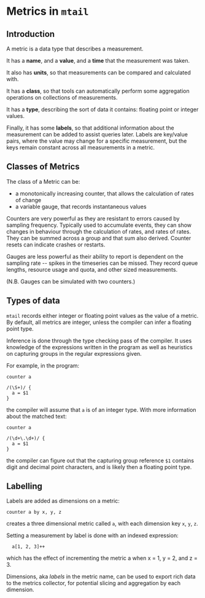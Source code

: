 # Metrics in `mtail`

## Introduction

A metric is a data type that describes a measurement.

It has a **name**, and a **value**, and a **time** that the measurement was taken.

It also has **units**, so that measurements can be compared and calculated with.

It has a **class**, so that tools can automatically perform some aggregation operations on collections of measurements.

It has a **type**, describing the sort of data it contains: floating point or integer values.

Finally, it has some **labels**, so that additional information about the measurement can be added to assist queries later.  Labels are key/value pairs, where the value may change for a specific measurement, but the keys remain constant across all measurements in a metric.

## Classes of Metrics

The class of a Metric can be:

  * a monotonically increasing counter, that allows the calculation of rates of change
  * a variable gauge, that records instantaneous values

Counters are very powerful as they are resistant to errors caused by sampling frequency.  Typically used to accumulate events, they can show changes in behaviour through the calculation of rates, and rates of rates.  They can be summed across a group and that sum also derived.  Counter resets can indicate crashes or restarts.

Gauges are less powerful as their ability to report is dependent on the sampling rate -- spikes in the timeseries can be missed.  They record queue lengths, resource usage and quota, and other sized measurements.

(N.B. Gauges can be simulated with two counters.)

## Types of data

`mtail` records either integer or floating point values as the value of a metric.  By default, all metrics are integer, unless the compiler can infer a floating point type.

Inference is done through the type checking pass of the compiler.  It uses knowledge of the expressions written in the program as well as heuristics on capturing groups in the regular expressions given.

For example, in the program:

```
counter a

/(\S+)/ {
  a = $1
}
```

the compiler will assume that `a` is of an integer type.  With more information about the matched text:

```
counter a

/(\d+\.\d+)/ {
  a = $1
}
```

the compiler can figure out that the capturing group reference `$1` contains digit and decimal point characters, and is likely then a floating point type.

## Labelling

Labels are added as dimensions on a metric:

```
counter a by x, y, z
```

creates a three dimensional metric called `a`, with each dimension key `x`, `y`, `z`.

Setting a measurement by label is done with an indexed expression:

```
  a[1, 2, 3]++
```

which has the effect of incrementing the metric a when x = 1, y = 2, and z = 3.

Dimensions, aka *labels* in the metric name, can be used to export rich data to
the metrics collector, for potential slicing and aggregation by each dimension.
